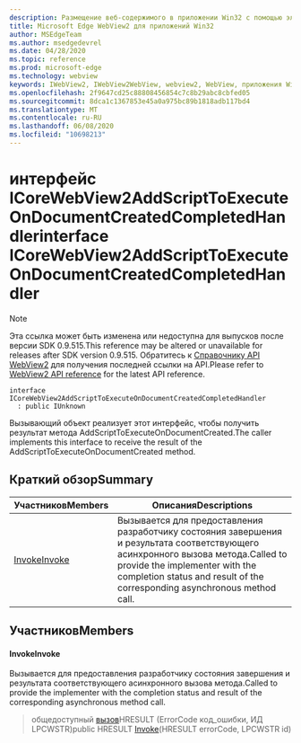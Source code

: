 ```yaml
---
description: Размещение веб-содержимого в приложении Win32 с помощью элемента управления Microsoft Edge WebView2
title: Microsoft Edge WebView2 для приложений Win32
author: MSEdgeTeam
ms.author: msedgedevrel
ms.date: 04/28/2020
ms.topic: reference
ms.prod: microsoft-edge
ms.technology: webview
keywords: IWebView2, IWebView2WebView, webview2, WebView, приложения Win32, Win32, EDGE, ICoreWebView2, ICoreWebView2Controller, элемент управления "веб-браузер", HTML Edge
ms.openlocfilehash: 2f9647cd25c88808456854c7c8b29abc8cbfed05
ms.sourcegitcommit: 8dca1c1367853e45a0a975bc89b1818adb117bd4
ms.translationtype: MT
ms.contentlocale: ru-RU
ms.lasthandoff: 06/08/2020
ms.locfileid: "10698213"
---
```

# <span data-ttu-id="6ae3b-104">интерфейс ICoreWebView2AddScriptToExecuteOnDocumentCreatedCompletedHandler</span><span class="sxs-lookup"><span data-stu-id="6ae3b-104">interface ICoreWebView2AddScriptToExecuteOnDocumentCreatedCompletedHandler</span></span> 

> [!NOTE]
> <span data-ttu-id="6ae3b-105">Эта ссылка может быть изменена или недоступна для выпусков после версии SDK 0.9.515.</span><span class="sxs-lookup"><span data-stu-id="6ae3b-105">This reference may be altered or unavailable for releases after SDK version 0.9.515.</span></span> <span data-ttu-id="6ae3b-106">Обратитесь к [Справочнику API WebView2](../../../webview2-api-reference.md) для получения последней ссылки на API.</span><span class="sxs-lookup"><span data-stu-id="6ae3b-106">Please refer to [WebView2 API reference](../../../webview2-api-reference.md) for the latest API reference.</span></span>

```
interface ICoreWebView2AddScriptToExecuteOnDocumentCreatedCompletedHandler
  : public IUnknown
```

<span data-ttu-id="6ae3b-107">Вызывающий объект реализует этот интерфейс, чтобы получить результат метода AddScriptToExecuteOnDocumentCreated.</span><span class="sxs-lookup"><span data-stu-id="6ae3b-107">The caller implements this interface to receive the result of the AddScriptToExecuteOnDocumentCreated method.</span></span>

## <span data-ttu-id="6ae3b-108">Краткий обзор</span><span class="sxs-lookup"><span data-stu-id="6ae3b-108">Summary</span></span>

 <span data-ttu-id="6ae3b-109">Участников</span><span class="sxs-lookup"><span data-stu-id="6ae3b-109">Members</span></span>                        | <span data-ttu-id="6ae3b-110">Описания</span><span class="sxs-lookup"><span data-stu-id="6ae3b-110">Descriptions</span></span>
--------------------------------|---------------------------------------------
[<span data-ttu-id="6ae3b-111">Invoke</span><span class="sxs-lookup"><span data-stu-id="6ae3b-111">Invoke</span></span>](#invoke) | <span data-ttu-id="6ae3b-112">Вызывается для предоставления разработчику состояния завершения и результата соответствующего асинхронного вызова метода.</span><span class="sxs-lookup"><span data-stu-id="6ae3b-112">Called to provide the implementer with the completion status and result of the corresponding asynchronous method call.</span></span>

## <span data-ttu-id="6ae3b-113">Участников</span><span class="sxs-lookup"><span data-stu-id="6ae3b-113">Members</span></span>

#### <span data-ttu-id="6ae3b-114">Invoke</span><span class="sxs-lookup"><span data-stu-id="6ae3b-114">Invoke</span></span> 

<span data-ttu-id="6ae3b-115">Вызывается для предоставления разработчику состояния завершения и результата соответствующего асинхронного вызова метода.</span><span class="sxs-lookup"><span data-stu-id="6ae3b-115">Called to provide the implementer with the completion status and result of the corresponding asynchronous method call.</span></span>

> <span data-ttu-id="6ae3b-116">общедоступный [вызов](#invoke)HRESULT (ErrorCode код_ошибки, ИД LPCWSTR)</span><span class="sxs-lookup"><span data-stu-id="6ae3b-116">public HRESULT [Invoke](#invoke)(HRESULT errorCode, LPCWSTR id)</span></span>

